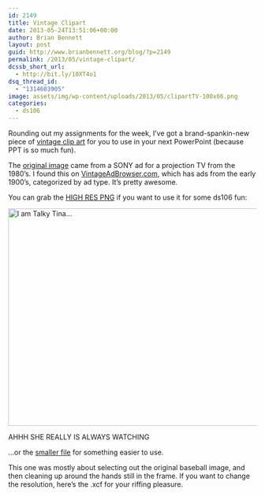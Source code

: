 ```yaml
---
id: 2149
title: Vintage Clipart
date: 2013-05-24T13:51:06+00:00
author: Brian Bennett
layout: post
guid: http://www.brianbennett.org/blog/?p=2149
permalink: /2013/05/vintage-clipart/
dcssb_short_url:
  - http://bit.ly/10XT4o1
dsq_thread_id:
  - "1314603905"
image: assets/img/wp-content/uploads/2013/05/clipartTV-100x66.png
categories:
  - ds106
---
```

Rounding out my assignments for the week, I&#8217;ve got a brand-spankin-new piece of [vintage clip art](http://assignments.ds106.us/assignments/graphic-gift/) for you to use in your next PowerPoint (because PPT is so much fun).

The [original image](http://file.vintageadbrowser.com/l-8vzvxffso6symr.jpg) came from a SONY ad for a projection TV from the 1980&#8217;s. I found this on [VintageAdBrowser.com](http://www.vintageadbrowser.com/), which has ads from the early 1900&#8217;s, categorized by ad type. It&#8217;s pretty awesome.

You can grab the [HIGH RES PNG](http://ohheybrian.com/images/clipartTV.png) if you want to use it for some ds106 fun:

<div id="attachment_2150" style="max-width: 670px" class="wp-caption aligncenter">
  <a href="http://blog.ohheybrian.com/wp-content/uploads/2013/05/clipartTINA.png"><img src="http://blog.ohheybrian.com/wp-content/uploads/2013/05/clipartTINA.png" alt="I am Talky Tina..." width="660" height="441" class="size-full wp-image-2150" srcset="https://blog.ohheybrian.com/wp-content/uploads/2013/05/clipartTINA.png 660w, https://blog.ohheybrian.com/wp-content/uploads/2013/05/clipartTINA-300x200.png 300w, https://blog.ohheybrian.com/wp-content/uploads/2013/05/clipartTINA-100x66.png 100w" sizes="(max-width: 660px) 100vw, 660px" /></a>

  <p class="wp-caption-text">
    AHHH SHE REALLY IS ALWAYS WATCHING
  </p>
</div>

&#8230;or the [smaller file](http://ohheybrian.com/images/clipart-small.png) for something easier to use.

This one was mostly about selecting out the original baseball image, and then cleaning up around the hands still in the frame. If you want to change the resolution, here&#8217;s the .xcf for your riffing pleasure.

